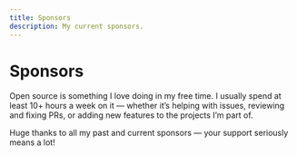 ```yaml
---
title: Sponsors
description: My current sponsors.
---
```


# Sponsors

Open source is something I love doing in my free time. I usually spend at least 10+ hours a week on it — whether it’s helping with issues, reviewing and fixing PRs, or adding new features to the projects I’m part of.

Huge thanks to all my past and current sponsors — your support seriously means a lot!

 